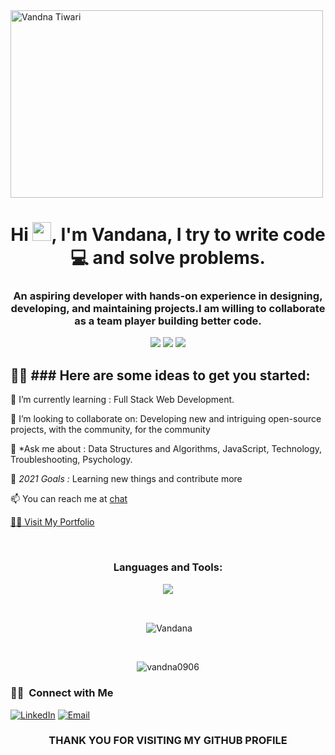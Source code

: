 
<img align="center" src="https://media1.giphy.com/media/paTz7UZbPfTZFRYnnB/200w.webp?cid=ecf05e4769m5c87kl4zxpm8p5pqh4z7z27mauixfkbeizphz&rid=200w.webp&ct=s" alt="Vandna Tiwari" width="500px" height="300px" />
<h1 align="center">Hi <img src="https://raw.githubusercontent.com/MartinHeinz/MartinHeinz/master/wave.gif" width="30px">,  I'm Vandana, I try to write code 💻 and solve problems. </h1>

<h3 align="center">An aspiring developer with hands-on experience in designing, developing, and maintaining projects.I am willing to collaborate as a team player building better code.
</h3>



<p align= "center">

<img src="https://img.shields.io/badge/JS-Javascript-red"/>
<img src="https://img.shields.io/badge/React-React-blue"/>
<img src="https://img.shields.io/badge/Node-node-green"/>

</p>

## 🙋‍♂️ ### Here are some ideas to get you started:</br>
🌱 I’m currently learning :  Full Stack Web Development.

🤝 I’m looking to collaborate on: Developing new and intriguing open-source projects, with the community, for the community

💬 *Ask me about : Data Structures and Algorithms, JavaScript, Technology, Troubleshooting, Psychology.

🥅 *2021 Goals :* Learning new things and contribute more  

 📫 You can reach me at [chat](mailto:vandana100718@gmail.com)
 
 <a  href="https://vandana-portfolio.netlify.app/" target="_blank"> 🙋‍♂️ Visit My Portfolio</a>
 
 


<br/>
<h3 align="center" margin="20px 0">Languages and Tools:</h3>
<p align="center" >
  <img  src="https://user-images.githubusercontent.com/82999542/132934744-131c1891-4a4f-4e88-a64a-36720ad7470b.png">
  </p>
<br>




<p align="center">&nbsp;<img align="center" src="https://github-readme-stats.vercel.app/api?username=vandna0906&show_icons=true&locale=en&theme=highcontrast" alt="Vandana" /></p>
<br>
<p align="center"><img align="center" src="https://github-readme-streak-stats.herokuapp.com/?user=vandna0906&&theme=highcontrast" alt="vandna0906" /></p>

<!--   <b>Note:</b> Top languages is only a metric of the languages my public code consists of and doesn't reflect experience or skill level.
 -->

<p align="center">

<h3> 🤝🏻 &nbsp;Connect with Me </h3>
<a href="https://www.linkedin.com/in/vandna-tiwari/"><img alt="LinkedIn" src="https://img.shields.io/badge/LinkedIn-Vandna-blue?style=flat-square&logo=linkedin"></a>
<a href="mailto:vandana100718@gmail.com"><img alt="Email" src="https://img.shields.io/badge/Email-vandana100718@gmail.com-blue?style=flat-square&logo=gmail"></a>

</p>





<!-- <div align="center">
 <h1>❤ Views and Followers</h1>
<a href="https://github.com/vandna0906/github-profile-views-counter">
    <img src="https://komarev.com/ghpvc/?username=vandna0906">
</a>
<a href="https://github.com/vandna0906?tab=followers"><img src="https://img.shields.io/github/followers/vandna0906?label=Followers&style=social" alt="GitHub Badge"></a>
</div> -->




 <h3 align="center">THANK YOU FOR VISITING MY GITHUB PROFILE</h3>
